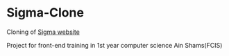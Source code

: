 # Sigma-Clone

Cloning of [Sigma website](https://www.sigma-computer.com/category?id=2&cname=Notebook)

Project for front-end training in 1st year computer science Ain Shams(FCIS)

